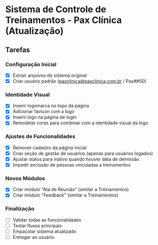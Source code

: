 # Sistema de Controle de Treinamentos - Pax Clínica (Atualização)

## Tarefas

### Configuração Inicial
- [x] Extrair arquivos do sistema original
- [x] Criar usuário padrão (paxclinica@paxclinica.com.br / Pax##50)

### Identidade Visual
- [x] Inserir logomarca no topo da página
- [x] Adicionar favicon com a logo
- [x] Inserir logo na página de login
- [x] Remodelar cores para combinar com a identidade visual da logo

### Ajustes de Funcionalidades
- [x] Remover cadastro da página inicial
- [x] Criar seção de gestão de usuários (apenas para usuários logados)
- [x] Ajustar status para inativo quando houver data de demissão
- [x] Impedir exclusão de pessoas vinculadas a treinamentos

### Novos Módulos
- [x] Criar módulo "Ata de Reunião" (similar a Treinamentos)
- [x] Criar módulo "Feedback" (similar a Treinamentos)

### Finalização
- [ ] Validar todas as funcionalidades
- [ ] Testar fluxos principais
- [ ] Empacotar sistema atualizado
- [ ] Entregar ao usuário
